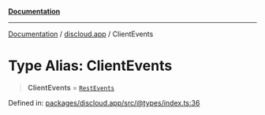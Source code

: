 [**Documentation**](../../README.md)

***

[Documentation](../../packages.md) / [discloud.app](../README.md) / ClientEvents

# Type Alias: ClientEvents

> **ClientEvents** = [`RestEvents`](../interfaces/RestEvents.md)

Defined in: [packages/discloud.app/src/@types/index.ts:36](https://github.com/discloud/discloud.app/blob/1e4ce40911bd2c25d95ae21441839a6f9ec7c445/packages/discloud.app/src/@types/index.ts#L36)
